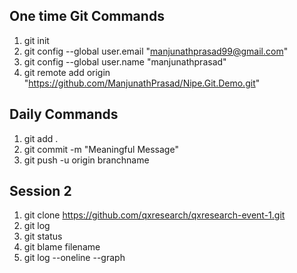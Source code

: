 ## One time Git Commands 

1. git init
2. git config --global user.email "manjunathprasad99@gmail.com"
3. git config --global user.name "manjunathprasad" 
4. git remote add origin "https://github.com/ManjunathPrasad/Nipe.Git.Demo.git"

## Daily Commands
1. git add . 
2. git commit -m "Meaningful Message"
3. git push -u origin branchname

## Session 2
1. git clone https://github.com/qxresearch/qxresearch-event-1.git
2. git log 
3. git status 
4. git blame filename
5. git log --oneline --graph